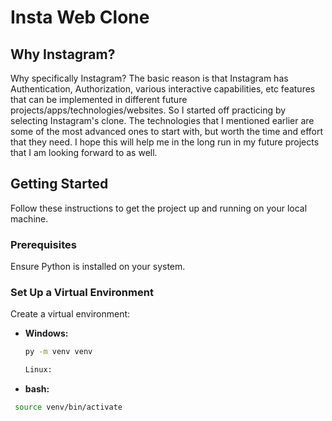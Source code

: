 # Insta Web Clone


## Why Instagram?

Why specifically Instagram? The basic reason is that Instagram has Authentication, Authorization, various interactive capabilities, etc features that can be implemented in different future projects/apps/technologies/websites. So I started off practicing by selecting Instagram's clone. The technologies that I mentioned earlier are some of the most advanced ones to start with, but worth the time and effort that they need. I hope this will help me in the long run in my future projects that I am looking forward to as well.

## Getting Started

Follow these instructions to get the project up and running on your local machine.

### Prerequisites

Ensure Python is installed on your system.

### Set Up a Virtual Environment

Create a virtual environment:

- **Windows:**
  ```bash
  py -m venv venv

  Linux:

- **bash:**
 ```bash
  source venv/bin/activate


